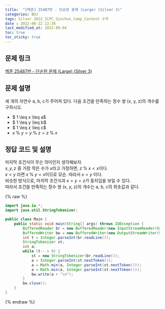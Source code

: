 ```yaml
---
title:  "[백준] 25487번 - 단순한 문제 (Large) (Silver 3)"
categories: BOJ
tags: Silver 2022_ICPC_Sinchon_Camp_Contest 수학
date : 2022-08-22 22:36
last_modified_at: 2022-09-04
toc: true
toc_sticky: true
---
```


## 문제 링크

[백준 25487번 - 단순한 문제 (Large) (Silver 3)](https://www.acmicpc.net/problem/25487)

## 문제 설명

세 개의 자연수 a, b, c가 주어져 있다.
다음 조건을 만족하는 정수 쌍 (x, y, z)의 개수를 구하시오.

- $ 1 \leq x \leq a$
- $ 1 \leq y \leq b$
- $ 1 \leq z \leq c$
- $x \; \% \; y = y \; \% \; z = z \; \% \; x$

## 정답 코드 및 설명

마지막 조건식이 무슨 의미인지 생각해보자.  
$x, y, z$ 중 가장 작은 수가 $x$라고 가정하면, $z \; \% \; x < x$이다.  
$x < y$ 라면 $x \; \% \; y = x$이므로 모순. 따라서 $x = y$ 이다.  
비슷한 방식으로, 마지막 조건식과 $x = y = z$가 동치임을 보일 수 있다.  
따라서 조건을 만족하는 정수 쌍 (x, y, z)의 개수는 a, b, c의 최솟값과 같다.

{% raw %}

```java
import java.io.*;
import java.util.StringTokenizer;

public class Main {
    public static void main(String[] args) throws IOException {
        BufferedReader br = new BufferedReader(new InputStreamReader(System.in));
        BufferedWriter bw = new BufferedWriter(new OutputStreamWriter(System.out));
        int t = Integer.parseInt(br.readLine());
        StringTokenizer st;
        int a;
        while (t-- > 0) {
            st = new StringTokenizer(br.readLine());
            a = Integer.parseInt(st.nextToken());
            a = Math.min(a, Integer.parseInt(st.nextToken()));
            a = Math.min(a, Integer.parseInt(st.nextToken()));
            bw.write(a + "\n");
        }
        bw.close();
    }
}

```

{% endraw %}
